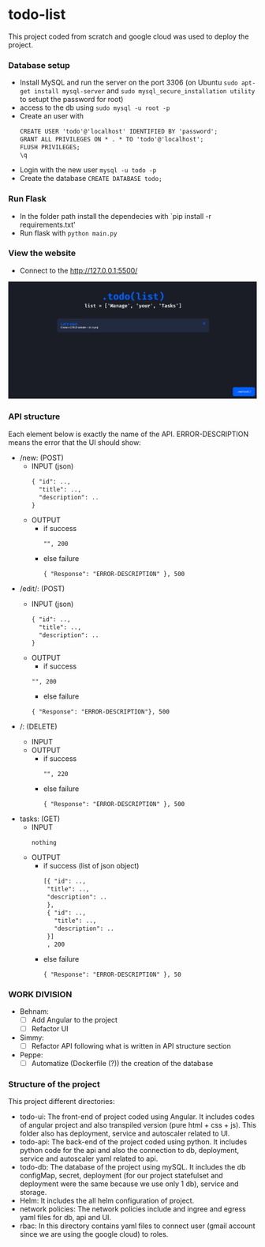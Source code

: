 # todo-list

This project coded from scratch and google cloud was used to deploy the project.

### Database setup

- Install MySQL and run the server on the port 3306 (on Ubuntu `sudo apt-get install mysql-server` and `sudo mysql_secure_installation utility` to setupt the password for root)
- access to the db using `sudo mysql -u root -p`
- Create an user with
  ```
  CREATE USER 'todo'@'localhost' IDENTIFIED BY 'password';
  GRANT ALL PRIVILEGES ON * . * TO 'todo'@'localhost';
  FLUSH PRIVILEGES;
  \q
  ```
- Login with the new user `mysql -u todo -p`
- Create the database `CREATE DATABASE todo;`

### Run Flask

- In the folder path install the dependecies with `pip install -r requirements.txt'
- Run flask with `python main.py`

### View the website

- Connect to the http://127.0.0.1:5500/

![Homepage](./img/homepage.png)

### API structure

Each element below is exactly the name of the API. ERROR-DESCRIPTION means the error that the UI should show:

- /new: (POST)
  - INPUT (json)
    ```
    { "id": ..,
      "title": ..,
      "description": ..
    }
    ```
  - OUTPUT
    - if success
      ```
      "", 200
      ```
    - else failure
      ```
      { "Response": "ERROR-DESCRIPTION" }, 500
      ```
- /edit/<id>: (POST)
  - INPUT (json)
    ```
    { "id": ..,
      "title": ..,
      "description": ..
    }
    ```
  - OUTPUT
    - if success
    ```
    "", 200
    ```
    - else failure
    ```
    { "Response": "ERROR-DESCRIPTION"}, 500
    ```
- /<id>: (DELETE)
  - INPUT
  - OUTPUT
    - if success
      ```
      "", 220
      ```
    - else failure
      ```
      { "Response": "ERROR-DESCRIPTION" }, 500
      ```
- tasks: (GET)
  - INPUT
    ```
    nothing
    ```
  - OUTPUT
    - if success (list of json object)
      ```
      [{ "id": ..,
       "title": ..,
       "description": ..
       },
       { "id": ..,
         "title": ..,
         "description": ..
       }]
       , 200
      ```
    - else failure
      ```
      { "Response": "ERROR-DESCRIPTION" }, 50
      ```

### WORK DIVISION

- Behnam:
  - [ ] Add Angular to the project
  - [ ] Refactor UI
- Simmy:
  - [ ] Refactor API following what is written in API structure section
- Peppe:
  - [ ] Automatize (Dockerfile (?)) the creation of the database
  
### Structure of the project

This project different directories:
- todo-ui: The front-end of project coded using Angular. It includes codes of angular project and also transpiled version (pure html + css + js). This folder also has deployment, service and autoscaler related to UI.
- todo-api: The back-end of the project coded using python. It includes python code for the api and also the connection to db, deployment, service and autoscaler yaml related to api.
- todo-db: The database of the project using mySQL. It includes the db configMap, secret, deployment (for our project statefulset and deployment were the same because we use only 1 db), service and storage.
- Helm: It includes the all helm configuration of project.
- network policies: The network policies include and ingree and egress yaml files for db, api and UI.
- rbac: In this directory contains yaml files to connect user (gmail account since we are using the google cloud) to roles.

